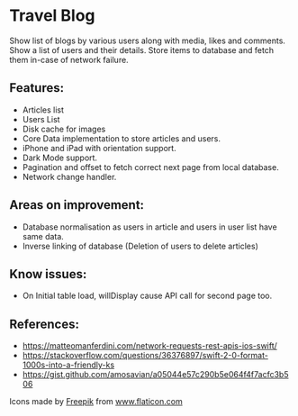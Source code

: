 # Travel Blog

Show list of blogs by various users along with media, likes and comments.
Show a list of users and their details.
Store items to database and fetch them in-case of network failure.

## Features:
 - Articles list
 - Users List
 - Disk cache for images
 - Core Data implementation to store articles and users.
 - iPhone and iPad with orientation support.
 - Dark Mode support.
 - Pagination and offset to fetch correct next page from local database.
 - Network change handler.

## Areas on improvement:
 - Database normalisation as users in article and users in user list have same data.
 - Inverse linking of database (Deletion of users to delete articles)
 
 ## Know issues:
 - On Initial table load, willDisplay cause API call for second page too.


## References: 

- https://matteomanferdini.com/network-requests-rest-apis-ios-swift/
- https://stackoverflow.com/questions/36376897/swift-2-0-format-1000s-into-a-friendly-ks
- https://gist.github.com/amosavian/a05044e57c290b5e064f4f7acfc3b506


Icons made by <a href="https://www.flaticon.com/authors/freepik" title="Freepik">Freepik</a> from <a href="https://www.flaticon.com/" title="Flaticon"> www.flaticon.com</a>
